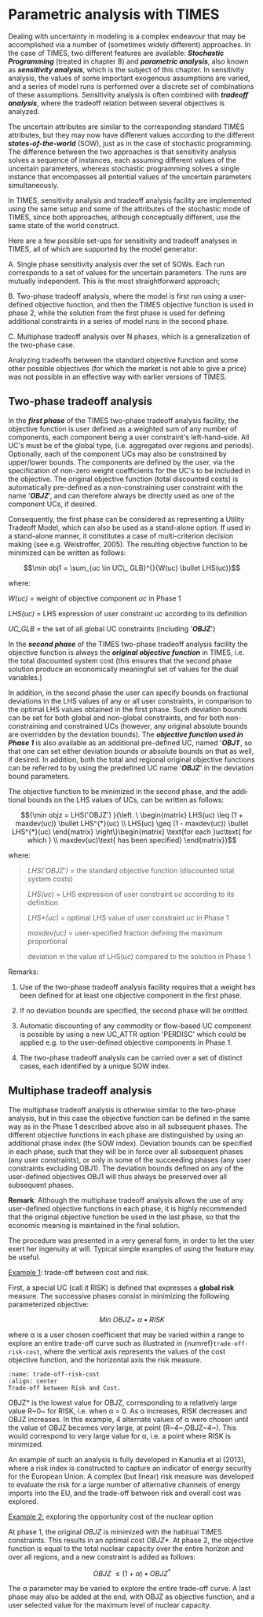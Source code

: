 # Parametric analysis with TIMES

Dealing with uncertainty in modeling is a complex endeavour that may be
accomplished via a number of (sometimes widely different) approaches. In
the case of TIMES, two different features are available: ***Stochastic
Programming*** (treated in chapter 8) and ***parametric analysis***,
also known as ***sensitivity analysis***, which is the subject of this
chapter. In sensitivity analysis, the values of some important exogenous
assumptions are varied, and a series of model runs is performed over a
discrete set of combinations of these assumptions. Sensitivity analysis
is often combined with ***tradeoff analysis***, where the tradeoff
relation between several objectives is analyzed.

The uncertain attributes are similar to the corresponding standard TIMES
attributes, but they may now have different values according to the
different ***states-of-the-world*** (SOW), just as in the case of
stochastic prog­ramming. The difference between the two approaches is
that sensitivity analysis solves a sequence of instances, each assuming
different values of the uncertain parameters, whereas stochastic
programming solves a single instance that encompasses all potential
values of the uncertain parameters simultaneously.

In TIMES, sensitivity analysis and tradeoff analysis facility are
implemented using the same setup and some of the attributes of the
stochastic mode of TIMES, since both approaches, although conceptually
different, use the same state of the world construct.

Here are a few possible set-ups for sensitivity and tradeoff analyses in
TIMES, all of which are supported by the model generator:

A.  Single phase sensitivity analysis over the set of SOWs. Each run
    corresponds to a set of values for the uncertain parameters. The
    runs are mutually independent. This is the most straightforward
    approach;

B.  Two-phase tradeoff analysis, where the model is first run using a
    user-defined objective function, and then the TIMES objective
    function is used in phase 2, while the solution from the first phase
    is used for defining additional constraints in a series of model
    runs in the second phase.

C.  Multiphase tradeoff analysis over N phases, which is a
    generalization of the two-phase case.

Analyzing tradeoffs between the standard objective function and some
other possible objectives (for which the market is not able to give a
price) was not possible in an effective way with earlier versions of
TIMES.

## Two-phase tradeoff analysis

In the ***first phase*** of the TIMES two-phase tradeoff analysis
facility, the objective function is user defined as a weighted sum of
any number of components, each component being a user constraint\'s
left-hand-side. All UC\'s must be of the global type, (i.e. aggregated
over regions and periods). Optionally, each of the component UCs may
also be constrained by upper/lower bounds. The components are defined by
the user, via the specification of non-zero weight coefficients for the
UC\'s to be included in the objective. The original objective function
(total discounted costs) is auto­matically pre-defined as a
non-constraining user constraint with the name '***OBJZ***', and can
therefore always be directly used as one of the component UCs, if
desired.

Consequently, the first phase can be considered as representing a
Utility Tradeoff Model, which can also be used as a stand-alone option.
If used in a stand-alone manner, it constitutes a case of
multi-criterion decision making (see e.g. Weistroffer, 2005). The
resulting objective function to be minimized can be written as follows:

$$\min obj1 = \sum_{uc \in UC\_ GLB}^{}{W(uc) \bullet LHS(uc)}$$

where:

*W(uc)* = weight of objective component *uc* in Phase 1

*LHS(uc)* = LHS expression of user constraint *uc* according to its
definition

*UC_GLB* = the set of all global UC constraints (including '***OBJZ***')

In the ***second phase*** of the TIMES two-phase tradeoff analysis
facility the objective function is always the ***original objective
function*** in TIMES, i.e. the total discounted system cost (this
ensures that the second phase solution produce an economically
meaningful set of values for the dual variables.)

In addition, in the second phase the user can specify bounds on
fractional deviations in the LHS values of any or all user constraints,
in compa­rison to the optimal LHS values obtained in the first phase.
Such deviation bounds can be set for both global and non-global
constraints, and for both non-constrai­ning and constrained UCs (however,
any original absolute bounds are overridden by the deviation bounds).
The ***objective function used in Phase 1*** is also available as an
additional pre-defined UC, named '***OBJ1***', so that one can set
either deviation bounds or absolute bounds on that as well, if desired.
In addition, both the total and regional original objective functions
can be referred to by using the pre­defined UC name '***OBJZ***' in the
deviation bound parameters.

The objective function to be minimized in the second phase, and the
addi­tional bounds on the LHS values of UCs, can be written as follows:

$${\min objz = LHS('OBJZ')
}{\left. \ \begin{matrix}
LHS(uc) \leq (1 + maxdev(uc)) \bullet LHS^{*}(uc) \\
LHS(uc) \geq (1 - maxdev(uc)) \bullet LHS^{*}(uc)
\end{matrix} \right\}\begin{matrix}
\text{for each }uc\text{ for which } \\
maxdev(uc)\text{ has been specified}
\end{matrix}}$$

where:

> *LHS('OBJZ')* = the standard objective function (discounted total
> system costs)
>
> *LHS(uc)* = LHS expression of user constraint *uc* according to its
> definition
>
> *LHS\*(uc)* = optimal LHS value of user constraint *uc* in Phase 1
>
> *maxdev(uc)* = user-specified fraction defining the maximum
> proportional
>
> deviation in the value of LHS(uc) compared to the solution in Phase 1

Remarks:

1.  Use of the two-phase tradeoff analysis facility requires that a
    weight has been defined for at least one objective component in the
    first phase.

2.  If no deviation bounds are specified, the second phase will be
    omitted.

3.  Automatic discounting of any commodity or flow-based UC component is
    possible by using a new UC_ATTR option 'PERDISC' which could be
    applied e.g. to the user-defined objective components in Phase 1.

4.  The two-phase tradeoff analysis can be carried over a set of
    distinct cases, each identified by a unique SOW index.

## Multiphase tradeoff analysis

The multiphase tradeoff analysis is otherwise similar to the two-phase
analysis, but in this case the objective function can be defined in the
same way as in the Phase 1 described above also in all subsequent
phases. The different objective functions in each phase are
distinguished by using an additional phase index (the SOW index).
Deviation bounds can be specified in each phase, such that they will be
in force over all subsequent phases (any user constraints), or only in
some of the succeeding phases (any user constraints excluding OBJ1). The
deviation bounds defined on any of the user-defined objectives OBJ1 will
thus always be preserved over all subsequent phases.

**Remark**: Although the multiphase tradeoff analysis allows the use of
any user-defined objective functions in each phase, it is highly
recommended that the original objec­tive function be used in the last
phase, so that the economic meaning is maintained in the final solution.

The procedure was presented in a very general form, in order to let the
user exert her ingenuity at will. Typical simple examples of using the
feature may be useful.

<ins>Example 1</ins>: trade-off between cost and risk.

First, a special UC (call it RISK) is defined that expresses a **global
risk** measure. The successive phases consist in minimizing the
following parameterized objective:

$$Min\ OBJZ + \ \alpha \bullet RISK$$

where α is a user chosen coefficient that may be varied within a range
to explore an entire trade-off curve such as illustrated in {numref}`trade-off-risk-cost`,
where the vertical axis represents the values of the cost objective
function, and the horizontal axis the risk measure.

```{figure} assets/image18.png
:name: trade-off-risk-cost
:align: center
Trade-off between Risk and Cost.
```

OBJZ\* is the lowest value for OBJZ, corresponding to a relatively large
value R~0~ for RISK, i.e. when α = 0. As α increases, RISK decreases and
OBJZ increases. In this example, 4 alternate values of α were chosen
until the value of OBJZ becomes very large, at point (R~4~,OBJZ~4~).
This would correspond to very large value for α, i.e. a point where RISK
is minimized.

An example of such an analysis is fully developed in Kanudia et al
(2013), where a risk index is constructed to capture an indicator of
energy security for the European Union. A complex (but linear) risk
measure was developed to evaluate the risk for a large number of
alternative channels of energy imports into the EU, and the trade-off
between risk and overall cost was explored.

<ins>Example 2:</ins> exploring the opportunity cost of the nuclear
option

At phase 1, the original *OBJZ* is minimized with the habitual TIMES
constraints. This results in an optimal cost *OBJZ\*.* At phase 2, the
objective function is equal to the total nuclear capacity over the
entire horizon and over all regions, and a new constraint is added as
follows:

$$OBJZ\  \leq (1 + \alpha) \bullet {OBJZ}^{*}$$

The α parameter may be varied to explore the entire trade-off curve. A
last phase may also be added at the end, with OBJZ as objective
function, and a user selected value for the maximum level of nuclear
capacity.
